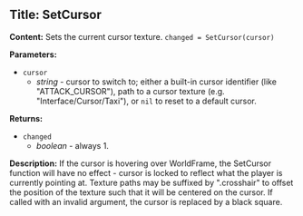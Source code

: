 ## Title: SetCursor

**Content:**
Sets the current cursor texture.
`changed = SetCursor(cursor)`

**Parameters:**
- `cursor`
  - *string* - cursor to switch to; either a built-in cursor identifier (like "ATTACK_CURSOR"), path to a cursor texture (e.g. "Interface/Cursor/Taxi"), or `nil` to reset to a default cursor.

**Returns:**
- `changed`
  - *boolean* - always 1.

**Description:**
If the cursor is hovering over WorldFrame, the SetCursor function will have no effect - cursor is locked to reflect what the player is currently pointing at.
Texture paths may be suffixed by ".crosshair" to offset the position of the texture such that it will be centered on the cursor.
If called with an invalid argument, the cursor is replaced by a black square.